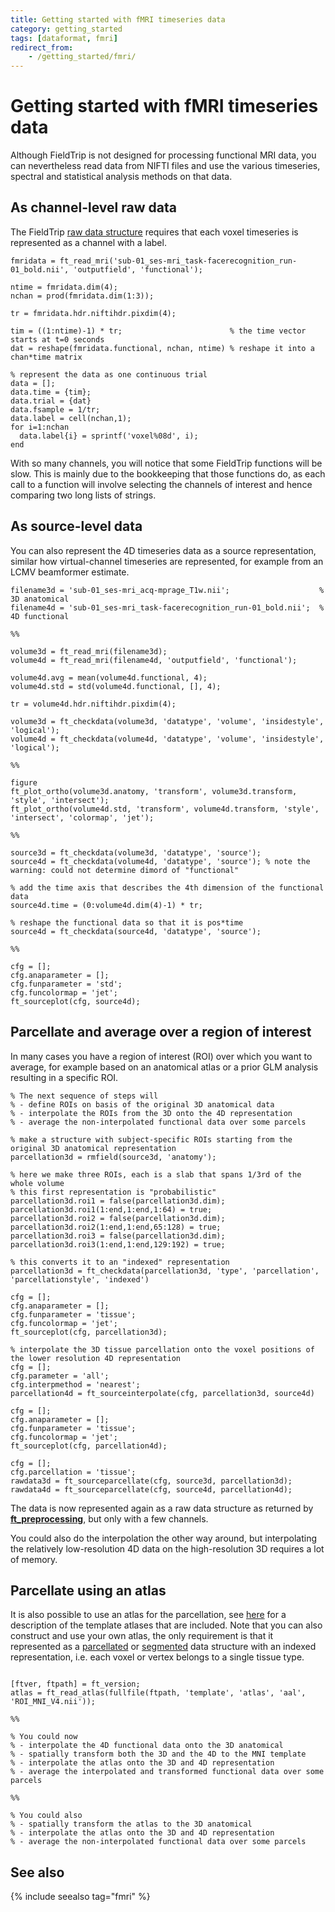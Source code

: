 ```yaml
---
title: Getting started with fMRI timeseries data
category: getting_started
tags: [dataformat, fmri]
redirect_from:
    - /getting_started/fmri/
---
```


# Getting started with fMRI timeseries data

Although FieldTrip is not designed for processing functional MRI data, you can nevertheless read data from NIFTI files and use the various timeseries, spectral and statistical analysis methods on that data.

## As channel-level raw data

The FieldTrip [raw data structure](/reference/utilities/ft_datatype_raw) requires that each voxel timeseries is represented as a channel with a label.

```
fmridata = ft_read_mri('sub-01_ses-mri_task-facerecognition_run-01_bold.nii', 'outputfield', 'functional');

ntime = fmridata.dim(4);
nchan = prod(fmridata.dim(1:3));

tr = fmridata.hdr.niftihdr.pixdim(4);

tim = ((1:ntime)-1) * tr;                        % the time vector starts at t=0 seconds
dat = reshape(fmridata.functional, nchan, ntime) % reshape it into a chan*time matrix

% represent the data as one continuous trial
data = [];
data.time = {tim};
data.trial = {dat}
data.fsample = 1/tr;
data.label = cell(nchan,1);
for i=1:nchan
  data.label{i} = sprintf('voxel%08d', i);
end
```

With so many channels, you will notice that some FieldTrip functions will be slow. This is mainly due to the bookkeeping that those functions do, as each call to a function will involve selecting the channels of interest and hence comparing two long lists of strings.

## As source-level data

You can also represent the 4D timeseries data as a source representation, similar how virtual-channel timeseries are represented, for example from an LCMV beamformer estimate.

```
filename3d = 'sub-01_ses-mri_acq-mprage_T1w.nii';                    % 3D anatomical
filename4d = 'sub-01_ses-mri_task-facerecognition_run-01_bold.nii';  % 4D functional

%%

volume3d = ft_read_mri(filename3d);
volume4d = ft_read_mri(filename4d, 'outputfield', 'functional');

volume4d.avg = mean(volume4d.functional, 4);
volume4d.std = std(volume4d.functional, [], 4);

tr = volume4d.hdr.niftihdr.pixdim(4);

volume3d = ft_checkdata(volume3d, 'datatype', 'volume', 'insidestyle', 'logical');
volume4d = ft_checkdata(volume4d, 'datatype', 'volume', 'insidestyle', 'logical');

%%

figure
ft_plot_ortho(volume3d.anatomy, 'transform', volume3d.transform, 'style', 'intersect');
ft_plot_ortho(volume4d.std, 'transform', volume4d.transform, 'style', 'intersect', 'colormap', 'jet');

%%

source3d = ft_checkdata(volume3d, 'datatype', 'source');
source4d = ft_checkdata(volume4d, 'datatype', 'source'); % note the warning: could not determine dimord of "functional"

% add the time axis that describes the 4th dimension of the functional data
source4d.time = (0:volume4d.dim(4)-1) * tr;

% reshape the functional data so that it is pos*time
source4d = ft_checkdata(source4d, 'datatype', 'source');

%%

cfg = [];
cfg.anaparameter = [];
cfg.funparameter = 'std';
cfg.funcolormap = 'jet';
ft_sourceplot(cfg, source4d);
```

## Parcellate and average over a region of interest

In many cases you have a region of interest (ROI) over which you want to average, for example based on an anatomical atlas or a prior GLM analysis resulting in a specific ROI.

```
% The next sequence of steps will
% - define ROIs on basis of the original 3D anatomical data
% - interpolate the ROIs from the 3D onto the 4D representation
% - average the non-interpolated functional data over some parcels

% make a structure with subject-specific ROIs starting from the original 3D anatomical representation
parcellation3d = rmfield(source3d, 'anatomy');

% here we make three ROIs, each is a slab that spans 1/3rd of the whole volume
% this first representation is "probabilistic"
parcellation3d.roi1 = false(parcellation3d.dim); parcellation3d.roi1(1:end,1:end,1:64) = true;
parcellation3d.roi2 = false(parcellation3d.dim); parcellation3d.roi2(1:end,1:end,65:128) = true;
parcellation3d.roi3 = false(parcellation3d.dim); parcellation3d.roi3(1:end,1:end,129:192) = true;

% this converts it to an "indexed" representation
parcellation3d = ft_checkdata(parcellation3d, 'type', 'parcellation', 'parcellationstyle', 'indexed')

cfg = [];
cfg.anaparameter = [];
cfg.funparameter = 'tissue';
cfg.funcolormap = 'jet';
ft_sourceplot(cfg, parcellation3d);

% interpolate the 3D tissue parcellation onto the voxel positions of the lower resolution 4D representation
cfg = [];
cfg.parameter = 'all';
cfg.interpmethod = 'nearest';
parcellation4d = ft_sourceinterpolate(cfg, parcellation3d, source4d)

cfg = [];
cfg.anaparameter = [];
cfg.funparameter = 'tissue';
cfg.funcolormap = 'jet';
ft_sourceplot(cfg, parcellation4d);

cfg = [];
cfg.parcellation = 'tissue';
rawdata3d = ft_sourceparcellate(cfg, source3d, parcellation3d);
rawdata4d = ft_sourceparcellate(cfg, source4d, parcellation4d);

```

The data is now represented again as a raw data structure as returned by **[ft_preprocessing](/reference/ft_preprocessing)**, but only with a few channels.

You could also do the interpolation the other way around, but interpolating the relatively low-resolution 4D data on the high-resolution 3D requires a lot of memory.

## Parcellate using an atlas

It is also possible to use an atlas for the parcellation, see [here](/template/atlas) for a description of the template atlases that are included. Note that you can also construct and use your own atlas, the only requirement is that it represented as a [parcellated](/reference/utilities/ft_datatype_parcellation) or [segmented](/reference/utilities/ft_datatype_segmentation) data structure with an indexed representation, i.e. each voxel or vertex belongs to a single tissue type.

```

[ftver, ftpath] = ft_version;
atlas = ft_read_atlas(fullfile(ftpath, 'template', 'atlas', 'aal', 'ROI_MNI_V4.nii'));

%%

% You could now
% - interpolate the 4D functional data onto the 3D anatomical
% - spatially transform both the 3D and the 4D to the MNI template
% - interpolate the atlas onto the 3D and 4D representation
% - average the interpolated and transformed functional data over some parcels

%%

% You could also
% - spatially transform the atlas to the 3D anatomical
% - interpolate the atlas onto the 3D and 4D representation
% - average the non-interpolated functional data over some parcels
```

## See also

{% include seealso tag="fmri" %}